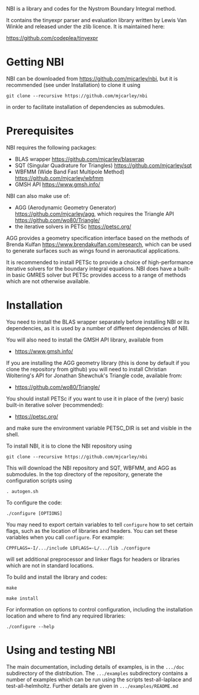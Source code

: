 NBI is a library and codes for the Nystrom Boundary Integral method.

It contains the tinyexpr parser and evaluation library written by
Lewis Van Winkle and released under the zlib licence. It is maintained
here:

https://github.com/codeplea/tinyexpr

# Getting NBI

NBI can be downloaded from https://github.com/mjcarley/nbi, but it is
recommended (see under Installation) to clone it using

`git clone --recursive https://github.com/mjcarley/nbi`

in order to facilitate installation of dependencies as submodules.

# Prerequisites

NBI requires the following packages:
- BLAS wrapper https://github.com/mjcarley/blaswrap
- SQT (Singular Quadrature for Triangles) https://github.com/mjcarley/sqt
- WBFMM (Wide Band Fast Multipole Method) https://github.com/mjcarley/wbfmm
- GMSH API https://www.gmsh.info/

NBI can also make use of:
- AGG (Aerodynamic Geometry Generator) https://github.com/mjcarley/agg,
  which requires the Triangle API https://github.com/wo80/Triangle/
- the iterative solvers in PETSc https://petsc.org/

AGG provides a geometry specification interface based on the
methods of Brenda Kulfan https://www.brendakulfan.com/research, which
can be used to generate surfaces such as wings found in aeronautical
applications. 

It is recommended to install PETSc to provide a choice of
high-performance iterative solvers for the boundary integral
equations. NBI does have a built-in basic GMRES solver but PETSc
provides access to a range of methods which are not otherwise available.

# Installation

You need to install the BLAS wrapper separately before installing NBI
or its dependencies, as it is used by a number of different
dependencies of NBI.

You will also need to install the GMSH API library, available from

- https://www.gmsh.info/

If you are installing the AGG geometry library (this is done by
default if you clone the repository from github) you will need to
install Christian Woltering's API for Jonathan Shewchuk's Triangle
code, available from:

- https://github.com/wo80/Triangle/

You should install PETSc if you want to use it in place of the (very)
basic built-in iterative solver (recommended):

- https://petsc.org/

and make sure the environment variable PETSC_DIR is set and visible in
the shell.

To install NBI, it is to clone the NBI repository using

`git clone --recursive https://github.com/mjcarley/nbi`

This will download the NBI repository and SQT, WBFMM, and AGG as
submodules. In the top directory of the repository, generate the
configuration scripts using

`. autogen.sh`

To configure the code:

`./configure [OPTIONS]`

You may need to export certain variables to tell `configure` how to
set certain flags, such as the location of libraries and headers.  You
can set these variables when you call `configure`. For example:

`CPPFLAGS=-I/.../include LDFLAGS=-L/.../lib ./configure`

will set additional preprocessor and linker flags for headers or
libraries which are not in standard locations.

To build and install the library and codes:

`make`

`make install`

For information on options to control configuration, including the
installation location and where to find any required libraries:

  `./configure --help`

# Using and testing NBI

The main documentation, including details of examples, is in the
`.../doc` subdirectory of the distribution. The `.../examples`
subdirectory contains a number of examples which can be run using the
scripts test-all-laplace and test-all-helmholtz. Further details are
given in `.../examples/README.md`
